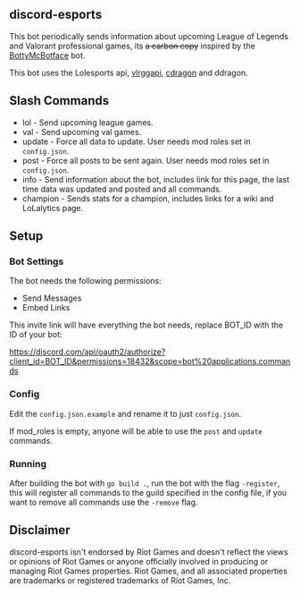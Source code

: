 ## discord-esports

This bot periodically sends information about upcoming League of Legends and Valorant professional games, its ~~a carbon copy~~ inspired by the [BottyMcBotface](https://github.com/Querijn/BottyMcBotface) bot.

This bot uses the Lolesports api, [vlrggapi](https://github.com/axsddlr/vlrggapi), [cdragon](https://github.com/CommunityDragon/) and ddragon.

## Slash Commands

- lol - Send upcoming league games.
- val - Send upcoming val games.
- update - Force all data to update. User needs mod roles set in `config.json`.
- post - Force all posts to be sent again. User needs mod roles set in `config.json`.
- info - Send information about the bot, includes link for this page, the last time data was updated and posted and all commands.
- champion - Sends stats for a champion, includes links for a wiki and LoLalytics page.

## Setup

### Bot Settings

The bot needs the following permissions:

- Send Messages
- Embed Links

This invite link will have everything the bot needs, replace BOT_ID with the ID of your bot:

https://discord.com/api/oauth2/authorize?client_id=BOT_ID&permissions=18432&scope=bot%20applications.commands

### Config

Edit the `config.json.example` and rename it to just `config.json`.

If mod_roles is empty, anyone will be able to use the `post` and `update` commands.

### Running

After building the bot with `go build .`, run the bot with the flag `-register`, this will register all commands to the guild specified in the config file, if you want to remove all commands use the `-remove` flag.

## Disclaimer

discord-esports isn't endorsed by Riot Games and doesn't reflect the views or opinions of Riot Games or anyone officially involved in producing or managing Riot Games properties. Riot Games, and all associated properties are trademarks or registered trademarks of Riot Games, Inc.

